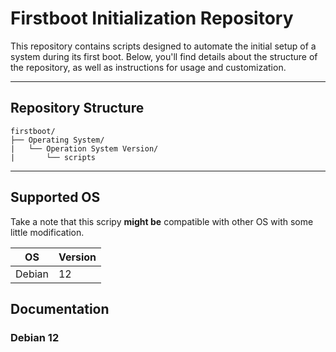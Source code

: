 # Firstboot Initialization Repository

This repository contains scripts designed to automate the initial setup of a system during its first boot. Below, you'll find details about the structure of the repository, as well as instructions for usage and customization.

---

## Repository Structure
```
firstboot/
├── Operating System/
|   └── Operation System Version/
|       └── scripts
```
---
## Supported OS
Take a note that this scripy **might be** compatible with other OS with some little modification.

| OS | Version |
|---| --- |
| Debian | 12 |

## Documentation
### Debian 12
